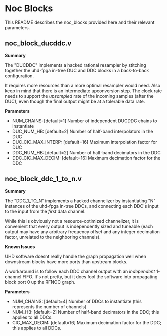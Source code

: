 # Noc Blocks

This README describes the noc_blocks provided here and their relevant parameters.

## noc_block_ducddc.v

**Summary**

The "DUCDDC" implements a hacked rational resampler by stitching together the uhd-fpga in-tree DUC and DDC blocks in a back-to-back configuration.

It requires more resources than a more optimal resampler would need. Also keep in mind that there is an intermediate upconversion step. The clock rate needs to support the *upsampled* rate of the incoming samples (after the DUC), even though the final output might be at a tolerable data rate.

**Parameters**

- NUM_CHAINS: [default=1] Number of independent DUCDDC chains to instantiate
- DUC_NUM_HB: [default=2] Number of half-band interpolators in the DUC
- DUC_CIC_MAX_INTERP: [default=16] Maximum interpolation factor for DUC
- DDC_NUM_HB: [default=2] Number of half-band decimators in the DDC
- DDC_CIC_MAX_DECIM: [default=16] Maximum decimation factor for the DDC

## noc_block_ddc_1_to_n.v

**Summary**

The "DDC_1_TO_N" implements a hacked channelizer by instantiating "N" instances of the uhd-fpga in-tree DDCs, and connecting each DDC's input to the input from the *first* data channel.

While this is obviously not a resource-optimized channelizer, it is convenient that every output is independently sized and tuneable (each output may have any arbitrary frequency offset and any integer decimation factor, unrelated to the neighboring channels).

**Known Issues**

UHD software doesnt really handle the graph propagation well when downstream blocks have more ports than upstream blocks.

A workaround is to follow each DDC channel output with an *independent* 1-channel FIFO. It's not pretty, but it does fool the software into propagating block port 0 up the RFNOC graph.

**Parameters**

- NUM_CHAINS: [default=4] Number of DDCs to instantiate (this represents the number of channels)
- NUM_HB: [default=2] Number of half-band decimators in the DDC; this applies to all DDCs.
- CIC_MAX_DECIM: [default=16] Maximum decimation factor for the DDC; this applies to all DDCs.
